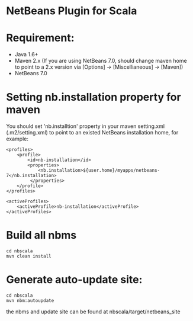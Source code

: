 NetBeans Plugin for Scala
=========================

# Requirement:
* Java 1.6+
* Maven 2.x (If you are using NetBeans 7.0, should change maven home to point to a 2.x version via [Options] -> [Miscellianeous] -> [Maven]) 
* NetBeans 7.0

# Setting nb.installation property for maven

You should set 'nb.installtion' property in your maven setting.xml (.m2/setting.xml) to point to an existed NetBeans installation home, for example:

    <profiles>
        <profile>
            <id>nb-installation</id>
            <properties>
                <nb.installation>${user.home}/myapps/netbeans-7</nb.installation>
             </properties>
        </profile>
    </profiles>

    <activeProfiles>
        <activeProfile>nb-installation</activeProfile>
    </activeProfiles>

# Build all nbms

    cd nbscala
    mvn clean install

# Generate auto-update site:
    cd nbscala
    mvn nbm:autoupdate

the nbms and update site can be found at nbscala/target/netbeans_site


